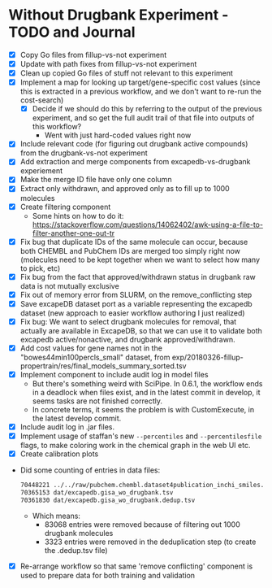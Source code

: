 # Without Drugbank Experiment - TODO and Journal

- [x] Copy Go files from fillup-vs-not experiment
- [x] Update with path fixes from fillup-vs-not experiment
- [x] Clean up copied Go files of stuff not relevant to this experiment
- [x] Implement a map for looking up target/gene-specific cost values (since
  this is extracted in a previous workflow, and we don't want to re-run the
  cost-search)
  - [x] Decide if we should do this by referring to the output of the
    previous experiment, and so get the full audit trail of that file into
    outputs of this workflow?
    - Went with just hard-coded values right now
- [x] Include relevant code (for figuring out drugbank active compounds) from
  the drugbank-vs-not experiment
- [x] Add extraction and merge components from excapedb-vs-drugbank experiement
- [x] Make the merge ID file have only one column
- [x] Extract only withdrawn, and approved only as to fill up to 1000 molecules
- [x] Create filtering component
  - Some hints on how to do it:
    https://stackoverflow.com/questions/14062402/awk-using-a-file-to-filter-another-one-out-tr
- [x] Fix bug that duplicate IDs of the same molecule can occur, because
  both CHEMBL and PubChem IDs are merged too simply right now (molecules need
  to be kept together when we want to select how many to pick, etc)
- [x] Fix bug from the fact that approved/withdrawn status in drugbank raw
  data is not mutually exclusive
- [x] Fix out of memory error from SLURM, on the remove_conflicting step
- [x] Save excapeDB dataset port as a variable representing the excapedb
  dataset (new approach to easier workflow authoring I just realized)
- [x] Fix bug: We want to select drugbank molecules for removal, that
  actually are available in ExcapeDB, so that we can use it to validate both
  excapedb active/nonactive, and drugbank approved/withdrawn.
- [x] Add cost values for gene names not in the "bowes44min100percls_small" dataset, from
      exp/20180326-fillup-propertrain/res/final_models_summary_sorted.tsv
- [x] Implement component to include audit log in model files
  - But there's something weird with SciPipe. In 0.6.1, the workflow ends in
    a deadlock when files exist, and in the latest commit in develop, it seems
    tasks are not finished correctly.
  - In concrete terms, it seems the problem is with CustomExecute, in the
    latest develop commit.
- [x] Include audit log in .jar files.
- [x] Implement usage of staffan's new `--percentiles` and
      `--percentilesfile` flags, to make coloring work in the chemical graph in the
      web UI etc.
- [x] Create calibration plots
- Did some counting of entries in data files:

  ```bash
  70448221 ../../raw/pubchem.chembl.dataset4publication_inchi_smiles.gisa.tsv
  70365153 dat/excapedb.gisa_wo_drugbank.tsv
  70361830 dat/excapedb.gisa_wo_drugbank.dedup.tsv
  ```

  - Which means:
    - 83068 entries were removed because of filtering out 1000 drugbank molecules
    - 3323 entries were removed in the deduplication step (to create  the .dedup.tsv file)
- [x] Re-arrange workflow so that same 'remove conflicting' component is used
      to prepare data for both training and validation
